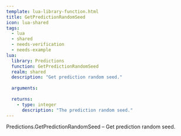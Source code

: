 ```yaml
---
template: lua-library-function.html
title: GetPredictionRandomSeed
icon: lua-shared
tags:
  - lua
  - shared
  - needs-verification
  - needs-example
lua:
  library: Predictions
  function: GetPredictionRandomSeed
  realm: shared
  description: "Get prediction random seed."
  
  arguments:
  
  returns:
    - type: integer
      description: "The prediction random seed."
---
```


<div class="lua__search__keywords">
Predictions.GetPredictionRandomSeed &#x2013; Get prediction random seed.
</div>
